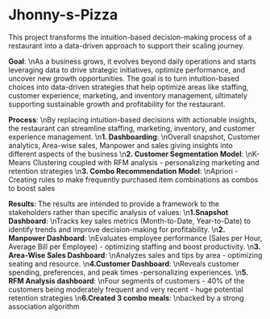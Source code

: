 # Jhonny-s-Pizza
This project transforms the intuition-based decision-making process of a restaurant into a data-driven approach to support their scaling journey.

**Goal**: \nAs a business grows, it evolves beyond daily operations and starts leveraging data to drive strategic initiatives, optimize performance, and uncover new growth opportunities. The goal is to turn intuition-based choices into data-driven strategies that help optimize areas like staffing, customer experience, marketing, and inventory management, ultimately supporting sustainable growth and profitability for the restaurant.

**Process**: \nBy replacing intuition-based decisions with actionable insights, the restaurant can streamline staffing, marketing, inventory, and customer experience management.
\n**1. Dashboarding**:
\nOverall snapshot, Customer analytics, Area-wise sales, Manpower and sales giving insights into different aspects of the business
\n**2. Customer Segmentation Model**:
\nK-Means Clustering coupled with RFM analysis - personalizing marketing and retention strategies
\n**3. Combo Recommendation Model**:
\nApriori - Creating rules to make frequently purchased item combinations as combos to boost sales

**Results**: The results are intended to provide a framework to the stakeholders rather than specific analysis of values:
\n**1.Snapshot Dashboard**:
\nTracks key sales metrics (Month-to-Date, Year-to-Date) to identify trends and improve decision-making for profitability.
\n**2. Manpower Dashboard**:
\nEvaluates employee performance (Sales per Hour, Average Bill per Employee) - optimizing staffing and boost productivity.
\n**3. Area-Wise Sales Dashboard**: \nAnalyzes sales and tips by area - optimizing seating and resource.
\n**4.Customer Dashboard**:
\nReveals customer spending, preferences, and peak times -personalizing experiences.
\n**5. RFM Analysis dashboard**:
\nFour segments of customers - 40% of the customers being moderately frequent and very recent - huge potential retention strategies
\n**6.Created 3 combo meals**:
\nbacked by a strong association algorithm

